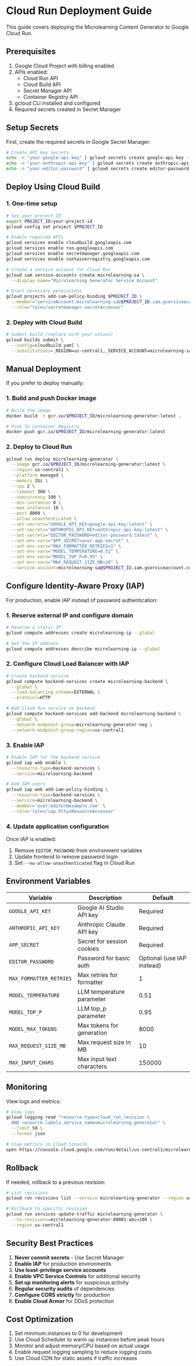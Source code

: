 # Cloud Run Deployment Guide

This guide covers deploying the Microlearning Content Generator to Google Cloud Run.

## Prerequisites

1. Google Cloud Project with billing enabled
2. APIs enabled:
   - Cloud Run API
   - Cloud Build API
   - Secret Manager API
   - Container Registry API
3. gcloud CLI installed and configured
4. Required secrets created in Secret Manager

## Setup Secrets

First, create the required secrets in Google Secret Manager:

```bash
# Create API key secrets
echo -n "your-google-api-key" | gcloud secrets create google-api-key --data-file=-
echo -n "your-anthropic-api-key" | gcloud secrets create anthropic-api-key --data-file=-
echo -n "your-editor-password" | gcloud secrets create editor-password --data-file=-
```

## Deploy Using Cloud Build

### 1. One-time setup

```bash
# Set your project ID
export PROJECT_ID=your-project-id
gcloud config set project $PROJECT_ID

# Enable required APIs
gcloud services enable cloudbuild.googleapis.com
gcloud services enable run.googleapis.com
gcloud services enable secretmanager.googleapis.com
gcloud services enable containerregistry.googleapis.com

# Create a service account for Cloud Run
gcloud iam service-accounts create microlearning-sa \
  --display-name="Microlearning Generator Service Account"

# Grant necessary permissions
gcloud projects add-iam-policy-binding $PROJECT_ID \
  --member="serviceAccount:microlearning-sa@$PROJECT_ID.iam.gserviceaccount.com" \
  --role="roles/secretmanager.secretAccessor"
```

### 2. Deploy with Cloud Build

```bash
# Submit build (replace with your values)
gcloud builds submit \
  --config=cloudbuild.yaml \
  --substitutions=_REGION=us-central1,_SERVICE_ACCOUNT=microlearning-sa@$PROJECT_ID.iam.gserviceaccount.com
```

## Manual Deployment

If you prefer to deploy manually:

### 1. Build and push Docker image

```bash
# Build the image
docker build -t gcr.io/$PROJECT_ID/microlearning-generator:latest .

# Push to Container Registry
docker push gcr.io/$PROJECT_ID/microlearning-generator:latest
```

### 2. Deploy to Cloud Run

```bash
gcloud run deploy microlearning-generator \
  --image gcr.io/$PROJECT_ID/microlearning-generator:latest \
  --region us-central1 \
  --platform managed \
  --memory 2Gi \
  --cpu 2 \
  --timeout 300 \
  --concurrency 100 \
  --min-instances 0 \
  --max-instances 10 \
  --port 8000 \
  --allow-unauthenticated \
  --set-secrets="GOOGLE_API_KEY=google-api-key:latest" \
  --set-secrets="ANTHROPIC_API_KEY=anthropic-api-key:latest" \
  --set-secrets="EDITOR_PASSWORD=editor-password:latest" \
  --set-env-vars="APP_SECRET=your-app-secret" \
  --set-env-vars="MAX_FORMATTER_RETRIES=1" \
  --set-env-vars="MODEL_TEMPERATURE=0.51" \
  --set-env-vars="MODEL_TOP_P=0.95" \
  --set-env-vars="MAX_REQUEST_SIZE_MB=10" \
  --service-account=microlearning-sa@$PROJECT_ID.iam.gserviceaccount.com
```

## Configure Identity-Aware Proxy (IAP)

For production, enable IAP instead of password authentication:

### 1. Reserve external IP and configure domain

```bash
# Reserve a static IP
gcloud compute addresses create microlearning-ip --global

# Get the IP address
gcloud compute addresses describe microlearning-ip --global
```

### 2. Configure Cloud Load Balancer with IAP

```bash
# Create backend service
gcloud compute backend-services create microlearning-backend \
  --global \
  --load-balancing-scheme=EXTERNAL \
  --protocol=HTTP

# Add Cloud Run service as backend
gcloud compute backend-services add-backend microlearning-backend \
  --global \
  --network-endpoint-group=microlearning-generator-neg \
  --network-endpoint-group-region=us-central1
```

### 3. Enable IAP

```bash
# Enable IAP for the backend service
gcloud iap web enable \
  --resource-type=backend-services \
  --service=microlearning-backend

# Add IAP users
gcloud iap web add-iam-policy-binding \
  --resource-type=backend-services \
  --service=microlearning-backend \
  --member='user:editor@example.com' \
  --role='roles/iap.httpsResourceAccessor'
```

### 4. Update application configuration

Once IAP is enabled:
1. Remove `EDITOR_PASSWORD` from environment variables
2. Update frontend to remove password login
3. Set `--no-allow-unauthenticated` flag in Cloud Run

## Environment Variables

| Variable | Description | Default |
|----------|-------------|---------|
| `GOOGLE_API_KEY` | Google AI Studio API key | Required |
| `ANTHROPIC_API_KEY` | Anthropic Claude API key | Required |
| `APP_SECRET` | Secret for session cookies | Required |
| `EDITOR_PASSWORD` | Password for basic auth | Optional (use IAP instead) |
| `MAX_FORMATTER_RETRIES` | Max retries for formatter | 1 |
| `MODEL_TEMPERATURE` | LLM temperature parameter | 0.51 |
| `MODEL_TOP_P` | LLM top_p parameter | 0.95 |
| `MODEL_MAX_TOKENS` | Max tokens for generation | 8000 |
| `MAX_REQUEST_SIZE_MB` | Max request size in MB | 10 |
| `MAX_INPUT_CHARS` | Max input text characters | 150000 |

## Monitoring

View logs and metrics:

```bash
# View logs
gcloud logging read "resource.type=cloud_run_revision \
  AND resource.labels.service_name=microlearning-generator" \
  --limit 50 \
  --format json

# View metrics in Cloud Console
open https://console.cloud.google.com/run/detail/us-central1/microlearning-generator/metrics
```

## Rollback

If needed, rollback to a previous revision:

```bash
# List revisions
gcloud run revisions list --service microlearning-generator --region us-central1

# Rollback to specific revision
gcloud run services update-traffic microlearning-generator \
  --to-revisions=microlearning-generator-00001-abc=100 \
  --region us-central1
```

## Security Best Practices

1. **Never commit secrets** - Use Secret Manager
2. **Enable IAP** for production environments
3. **Use least-privilege service accounts**
4. **Enable VPC Service Controls** for additional security
5. **Set up monitoring alerts** for suspicious activity
6. **Regular security audits** of dependencies
7. **Configure CORS strictly** for production
8. **Enable Cloud Armor** for DDoS protection

## Cost Optimization

1. Set minimum instances to 0 for development
2. Use Cloud Scheduler to warm up instances before peak hours
3. Monitor and adjust memory/CPU based on actual usage
4. Enable request logging sampling to reduce logging costs
5. Use Cloud CDN for static assets if traffic increases
